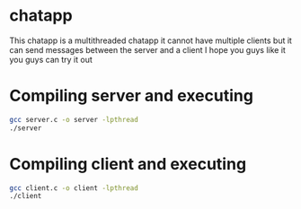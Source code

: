 # chatapp 
This chatapp is a multithreaded chatapp it cannot have multiple clients but it can send messages between the server and a client
I hope you guys like it you guys can try it out
# Compiling server and executing
```sh
gcc server.c -o server -lpthread
./server
```
# Compiling client and executing
```sh
gcc client.c -o client -lpthread
./client
```
